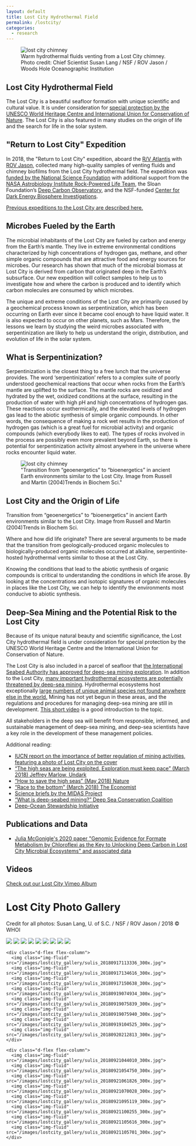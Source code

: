 ```yaml
---
layout: default
title: Lost City Hydrothermal Field
permalink: /lostcity/
categories:
  - research
---
```


<div class="float-right">
<figure class="figure">
  <img src="/images/sulis_20180916180909_smaller2_sq.png" class="figure-img img-fluid rounded" alt="lost city chimney">
  <figcaption class="figure-caption">Warm hydrothermal fluids venting from a Lost City chimney. Photo credit: Chief Scientist Susan Lang / NSF / ROV Jason / Woods Hole Oceanographic Institution </figcaption>
</figure>
</div>

## Lost City Hydrothermal Field
The Lost City is a beautiful seafloor formation with unique scientific and cultural value. It is under consideration for [special protection by the UNESCO World Heritage Centre and International Union for Conservation of Nature](https://whc.unesco.org/en/highseas). The Lost City is also featured in many studies on the origin of life and the search for life in the solar system.

## "Return to Lost City" Expedition
In 2018, the "Return to Lost City" expedition, aboard the [R/V Atlantis](http://www.whoi.edu/main/ships/atlantis) with [ROV Jason](http://www.whoi.edu/ndsfVehicles/Jason/), collected many high-quality samples of venting fluids and chimney biofilms from the Lost City hydrothermal field. 
The expedition was [funded by the National Science Foundation](https://www.nsf.gov/awardsearch/showAward?AWD_ID=1536702) with additional support from the [NASA Astrobiology Institute Rock-Powered Life Team](https://www.colorado.edu/lab/rockpoweredlife/), the Sloan Foundation’s [Deep Carbon Observatory](https://sloan.org/programs/research/deep-carbon-observatory), and the NSF-funded [Center for Dark Energy Biosphere Investigations](https://www.darkenergybiosphere.org/).

[Previous expeditions to the Lost City are described here.](http://www.lostcity.washington.edu/)

## Microbes Fueled by the Earth
The microbial inhabitants of the Lost City are fueled by carbon and energy from the Earth’s mantle. They live in extreme environmental conditions characterized by high concentrations of hydrogen gas, methane, and other simple organic compounds that are attractive food and energy sources for microbes. Our research has shown that much of the microbial biomass at Lost City is derived from carbon that originated deep in the Earth’s subsurface. Our new expedition will collect samples to help us to investigate how and where the carbon is produced and to identify which carbon molecules are consumed by which microbes.

The unique and extreme conditions of the Lost City are primarily caused by a geochemical process known as serpentinization, which has been occurring on Earth ever since it became cool enough to have liquid water. It is also expected to occur on other planets, such as Mars. Therefore, the lessons we learn by studying the weird microbes associated with serpentinization are likely to help us understand the origin, distribution, and evolution of life in the solar system.


## What is Serpentinization?
Serpentinization is the closest thing to a free lunch that the universe provides. The word ‘serpentinization’ refers to a complex suite of poorly understood geochemical reactions that occur when rocks from the Earth’s mantle are uplifted to the surface. The mantle rocks are oxidized and hydrated by the wet, oxidized conditions at the surface, resulting in the production of water with high pH and high concentrations of hydrogen gas. These reactions occur exothermically, and the elevated levels of hydrogen gas lead to the abiotic synthesis of simple organic compounds. In other words, the consequence of making a rock wet results in the production of hydrogen gas (which is a great fuel for microbial activity) and organic compounds (which everybody likes to eat). The types of rocks involved in the process are possibly even more prevalent beyond Earth, so there is potential for serpentinization activity almost anywhere in the universe where rocks encounter liquid water.
<div class="float-right">
<figure class="figure">
  <img src="/images/Russell_cartoon.png" class="figure-img img-fluid rounded" alt="lost city chimney">
  <figcaption class="figure-caption">"Transition from “geoenergetics” to “bioenergetics” in ancient Earth environments similar to the Lost City. Image from Russell and Martin (2004)Trends in Biochem Sci." </figcaption>
</figure>
</div>


## Lost City and the Origin of Life
Transition from “geoenergetics” to “bioenergetics” in ancient Earth environments similar to the Lost City. Image from Russell and Martin (2004)Trends in Biochem Sci.

Where and how did life originate? There are several arguments to be made that the transition from geologically-produced organic molecules to biologically-produced organic molecules occurred at alkaline, serpentinite-hosted hydrothermal vents similar to those at the Lost City.

Knowing the conditions that lead to the abiotic synthesis of organic compounds is critical to understanding the conditions in which life arose. By looking at the concentrations and isotopic signatures of organic molecules in places like the Lost City, we can help to identify the environments most conducive to abiotic synthesis.


## Deep-Sea Mining and the Potential Risk to the Lost City
Because of its unique natural beauty and scientific significance, the Lost City hydrothermal field is under consideration for special protection by the UNESCO World Heritage Centre and the International Union for Conservation of Nature.

The Lost City is also included in a parcel of seafloor that [the International Seabed Authority has approved for deep-sea mining exploration](https://www.newsdeeply.com/oceans/articles/2017/09/06/seabed-mining-the-24-people-who-could-decide-the-fate-of-the-deep-ocean). In addition to the Lost City, [many important hydrothermal ecosystems are potentially threatened by deep-sea mining](http://www.southernfriedscience.com/one-fifth-of-all-known-hydrothermal-vents-are-threatened-by-deep-sea-mining/). Hydrothermal ecosystems host exceptionally [large numbers of unique animal species not found anywhere else in the world.](https://www.newsdeeply.com/oceans/articles/2017/08/02/the-discovery-that-could-throw-a-monkey-wrench-in-deep-sea-mining) Mining has not yet begun in these areas, and the regulations and procedures for managing deep-sea mining are still in development. [This short video](https://www.youtube.com/watch?v=ZYg5oEKk7SA) is a good introduction to the topic.

All stakeholders in the deep sea will benefit from responsible, informed, and sustainable management of deep-sea mining, and deep-sea scientists have a key role in the development of these management policies.

Additional reading:
* [IUCN report on the importance of better regulation of mining activities, featuring a photo of Lost City on the cover](https://www.iucn.org/news/secretariat/201807/draft-mining-regulations-insufficient-protect-deep-sea-%E2%80%93-iucn-report)
* [“The high seas are being exploited. Exploration must keep pace” (March 2018) Jeffrey Marlow, Undark](https://undark.org/article/high-seas-conservation-exploration/)
* [“How to save the high seas” (May 2018) Nature](https://www.nature.com/articles/d41586-018-05079-z)
* [“Race to the bottom” (March 2018) The Economist](http://media.economist.com/news/technology-quarterly/21738059-mining-ocean-floor-about-go-mainstream-race-bottom)
* [Science briefs by the MIDAS Project](https://www.eu-midas.net/policy-and-governance/science-briefs)
* [“What is deep-seabed mining?” Deep Sea Conservation Coalition](http://www.savethehighseas.org/deep-sea-mining/)
* [Deep-Ocean Stewardship Initiative](http://dosi-project.org/)

## Publications and Data
* [Julia McGonigle's 2020 paper "Genomic Evidence for Formate Metabolism by Chloroflexi as the Key to Unlocking Deep Carbon in Lost City Microbial Ecosystems" and associated data](/alldata/McGonigle-2019-LCY/)

## Videos
[Check out our Lost City Vimeo Album](https://vimeo.com/album/5459980)

<!-- Gallery from https://www.tutorialstonight.com/bootstrap-image-gallery.php-->
<div class="container-fluid">
  <h1 class="text-center">Lost City Photo Gallery</h1>
  <p class="text-center">Credit for all photos: Susan Lang, U. of S.C. / NSF / ROV Jason / 2018 © WHOI</p>

  <div class="d-flex flex-wrap justify-content-center">
    <div class="d-flex flex-column">
      <img class="img-fluid" src="/images/lostcity_gallery/sulis_20180917060132_300x.jpg">
      <img class="img-fluid" src="/images/lostcity_gallery/sulis_20180917082145_300x.jpg">
      <img class="img-fluid" src="/images/lostcity_gallery/sulis_20180917093149_300x.jpg">
      <img class="img-fluid" src="/images/lostcity_gallery/sulis_20180917084823_300x.jpg">
      <img class="img-fluid" src="/images/lostcity_gallery/sulis_20180917100838_300x.jpg">      
      <img class="img-fluid" src="/images/lostcity_gallery/sulis_20180917101045_300x.jpg">      
      <img class="img-fluid" src="/images/lostcity_gallery/sulis_20180917102247_300x.jpg">      
      <img class="img-fluid" src="/images/lostcity_gallery/sulis_20180917102725_300x.jpg">      
      <img class="img-fluid" src="/images/lostcity_gallery/sulis_20180917105130_300x.jpg">      
    </div>  
    
    <div class="d-flex flex-column">
      <img class="img-fluid" src="/images/lostcity_gallery/sulis_20180917113336_300x.jpg">
      <img class="img-fluid" src="/images/lostcity_gallery/sulis_20180917134616_300x.jpg">    
      <img class="img-fluid" src="/images/lostcity_gallery/sulis_20180917150638_300x.jpg">
      <img class="img-fluid" src="/images/lostcity_gallery/sulis_20180919074934_300x.jpg">
      <img class="img-fluid" src="/images/lostcity_gallery/sulis_20180919075839_300x.jpg">
      <img class="img-fluid" src="/images/lostcity_gallery/sulis_20180919075940_300x.jpg">
      <img class="img-fluid" src="/images/lostcity_gallery/sulis_20180919104525_300x.jpg">
      <img class="img-fluid" src="/images/lostcity_gallery/sulis_20180920212813_300x.jpg">
    </div>  
    
    <div class="d-flex flex-column">
      <img class="img-fluid" src="/images/lostcity_gallery/sulis_20180921044010_300x.jpg">
      <img class="img-fluid" src="/images/lostcity_gallery/sulis_20180921054750_300x.jpg">
      <img class="img-fluid" src="/images/lostcity_gallery/sulis_20180921061826_300x.jpg">
      <img class="img-fluid" src="/images/lostcity_gallery/sulis_20180921070028_300x.jpg">
      <img class="img-fluid" src="/images/lostcity_gallery/sulis_20180921095119_300x.jpg">
      <img class="img-fluid" src="/images/lostcity_gallery/sulis_20180921100255_300x.jpg">
      <img class="img-fluid" src="/images/lostcity_gallery/sulis_20180921105616_300x.jpg">
      <img class="img-fluid" src="/images/lostcity_gallery/sulis_20180921105701_300x.jpg">      
    </div>  
     
  </div>
</div>
